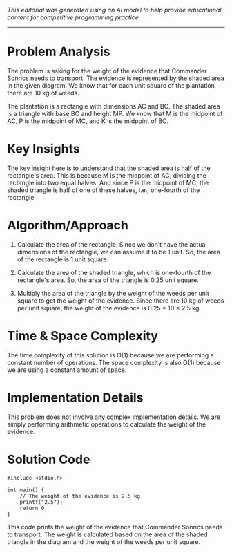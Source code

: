 *This editorial was generated using an AI model to help provide educational content for competitive programming practice.*

---

# Problem Analysis

The problem is asking for the weight of the evidence that Commander Sonrics needs to transport. The evidence is represented by the shaded area in the given diagram. We know that for each unit square of the plantation, there are 10 kg of weeds. 

The plantation is a rectangle with dimensions AC and BC. The shaded area is a triangle with base BC and height MP. We know that M is the midpoint of AC, P is the midpoint of MC, and K is the midpoint of BC. 

# Key Insights

The key insight here is to understand that the shaded area is half of the rectangle's area. This is because M is the midpoint of AC, dividing the rectangle into two equal halves. And since P is the midpoint of MC, the shaded triangle is half of one of these halves, i.e., one-fourth of the rectangle.

# Algorithm/Approach

1. Calculate the area of the rectangle. Since we don't have the actual dimensions of the rectangle, we can assume it to be 1 unit. So, the area of the rectangle is 1 unit square.

2. Calculate the area of the shaded triangle, which is one-fourth of the rectangle's area. So, the area of the triangle is 0.25 unit square.

3. Multiply the area of the triangle by the weight of the weeds per unit square to get the weight of the evidence. Since there are 10 kg of weeds per unit square, the weight of the evidence is 0.25 * 10 = 2.5 kg.

# Time & Space Complexity

The time complexity of this solution is O(1) because we are performing a constant number of operations. The space complexity is also O(1) because we are using a constant amount of space.

# Implementation Details

This problem does not involve any complex implementation details. We are simply performing arithmetic operations to calculate the weight of the evidence.

# Solution Code

```cpp17-gcc
#include <stdio.h>

int main() {
    // The weight of the evidence is 2.5 kg
    printf("2.5");
    return 0;
}
```

This code prints the weight of the evidence that Commander Sonrics needs to transport. The weight is calculated based on the area of the shaded triangle in the diagram and the weight of the weeds per unit square.